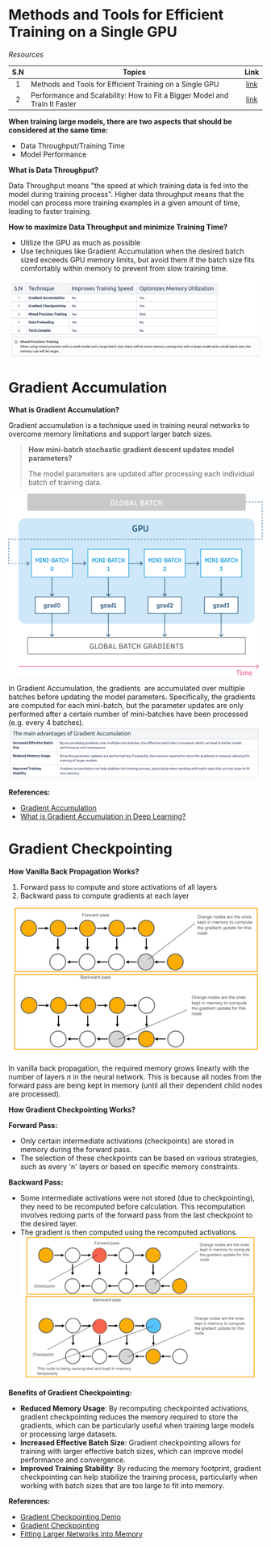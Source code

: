 # Methods and Tools for Efficient Training on a Single GPU
*Resources*

| S.N | Topics | Link |
| :--: | ---- | :--: |
| 1 | Methods and Tools for Efficient Training on a Single GPU | [link](https://huggingface.co/docs/transformers/main/en/perf_train_gpu_one#gradient-accumulation) |
| 2 | Performance and Scalability: How to Fit a Bigger Model and Train It Faster | [link](https://huggingface.co/docs/transformers/v4.18.0/en/performance) |


**When training large models, there are two aspects that should be considered at the same time:**
- Data Throughput/Training Time
- Model Performance

**What is Data Throughput?**

Data Throughput means "the speed at which training data is fed into the model during training process". Higher data throughput means that the model can process more training examples in a given amount of time, leading to faster training.

**How to maximize Data Throughput and minimize Training Time?**

- Utilize the GPU as much as possible
- Use techniques like Gradient Accumulation when the desired batch sized exceeds GPU memory limits, but avoid them if the batch size fits comfortably within memory to prevent from slow training time.

![Techniques comparison](./Images/Overview.png)
# Gradient Accumulation
**What is Gradient Accumulation?**

Gradient accumulation is a technique used in training neural networks to overcome memory limitations and support larger batch sizes.

> **How mini-batch stochastic gradient descent updates model parameters?**
> 
> The model parameters are updated after processing each individual batch of training data.

![Gradient Accumulation](./Images/gradient-accumulation.png)

In Gradient Accumulation, the gradients  are accumulated over multiple batches before updating the model parameters. Specifically, the gradients are computed for each mini-batch, but the parameter updates are only performed after a certain number of mini-batches have been processed (e.g. every 4 batches).
![Advantages of Gradient Accumulation](./Images/g-a-advantages.png)

**References:**
- [Gradient Accumulation](https://www.hopsworks.ai/dictionary/gradient-accumulation)
- [What is Gradient Accumulation in Deep Learning?](https://towardsdatascience.com/what-is-gradient-accumulation-in-deep-learning-ec034122cfa)
# Gradient Checkpointing
**How Vanilla Back Propagation Works?**
1. Forward pass to compute and store activations of all layers
2. Backward pass to compute gradients at each layer

![Vanilla Back Propagation](./Images/vanilla-back-prop.png)

In vanilla back propagation, the required memory grows linearly with the number of layers _n_ in the neural network. This is because all nodes from the forward pass are being kept in memory (until all their dependent child nodes are processed).

**How Gradient Checkpointing Works?**

**Forward Pass:**
- Only certain intermediate activations (checkpoints) are stored in memory during the forward pass.
- The selection of these checkpoints can be based on various strategies, such as every 'n' layers or based on specific memory constraints.

**Backward Pass:**
- Some intermediate activations were not stored (due to checkpointing), they need to be recomputed before calculation. This recomputation involves redoing parts of the forward pass from the last checkpoint to the desired layer.
- The gradient is then computed using the recomputed activations.
![Gradient Checkpointing](./Images/gradient-checkpointing.png)

**Benefits of Gradient Checkpointing:**
- **Reduced Memory Usage**: By recomputing checkpointed activations, gradient checkpointing reduces the memory required to store the gradients, which can be particularly useful when training large models or processing large datasets.
- **Increased Effective Batch Size**: Gradient checkpointing allows for training with larger effective batch sizes, which can improve model performance and convergence.
- **Improved Training Stability**: By reducing the memory footprint, gradient checkpointing can help stabilize the training process, particularly when working with batch sizes that are too large to fit into memory.

**References:**
- [Gradient Checkpointing Demo](https://github.com/rasbt/deeplearning-models/blob/master/pytorch_ipynb/mechanics/gradient-checkpointing-nin.ipynb)
- [Gradient Checkpointing](https://aman.ai/primers/ai/grad-accum-checkpoint/#:~:text=(accumulated_gradients)-,Gradient%20Checkpointing,-Gradient%20checkpointing%20is)
- [Fitting Larger Networks into Memory](https://medium.com/tensorflow/fitting-larger-networks-into-memory-583e3c758ff9)
